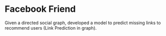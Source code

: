 # Facebook Friend
 Given a directed social graph, developed a model to predict missing links to recommend users (Link Prediction in graph).
